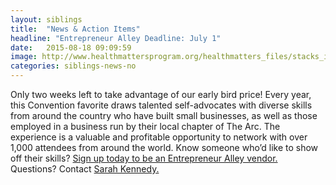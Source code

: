 ```yaml
---
layout: siblings
title:  "News & Action Items"
headline: "Entrepreneur Alley Deadline: July 1"
date:   2015-08-18 09:09:59
image: http://www.healthmattersprogram.org/healthmatters_files/stacks_image_445.png
categories: siblings-news-no
---
```

Only two weeks left to take advantage of our early bird price! Every year, this Convention favorite draws talented self-advocates with diverse skills from around the country who have built small businesses, as well as those employed in a business run by their local chapter of The Arc. The experience is a valuable and profitable opportunity to network with over 1,000 attendees from around the world. Know someone who’d like to show off their skills? <a href="http://convention.thearc.org/sessions/entrepreneur-alley/">Sign up today to be an Entrepreneur Alley vendor.</a> Questions? Contact <a href="mailto:skennedy@thearc.org">Sarah Kennedy.</a>